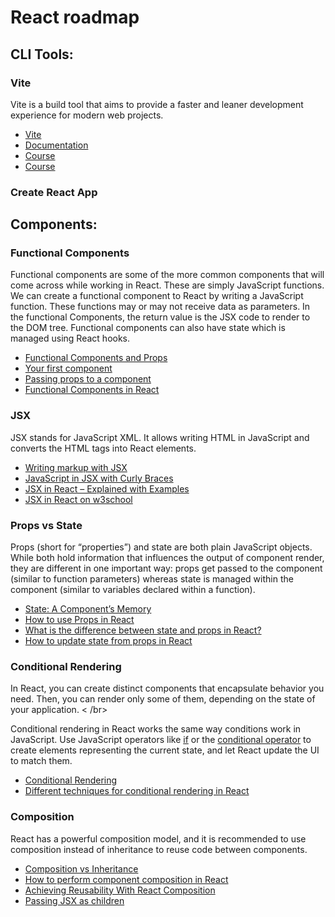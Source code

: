 # React roadmap

## CLI Tools:

### Vite
Vite is a build tool that aims to provide a faster and leaner development experience for modern web projects.
- [Vite](https://vitejs.dev)
- [Documentation](https://vitejs.dev/guide/)
- [Course](https://www.youtube.com/watch?v=LQQ3CR2JTX8)
- [Course](https://www.youtube.com/watch?v=89NJdbYTgJ8)
### Create React App

## Components:

### Functional Components
Functional components are some of the more common components that will come across while working in React. These are simply JavaScript functions. We can create a functional component to React by writing a JavaScript function. These functions may or may not receive data as parameters. In the functional Components, the return value is the JSX code to render to the DOM tree. Functional components can also have state which is managed using React hooks.
- [Functional Components and Props](https://react.dev/reference/react/Component)
- [Your first component](https://react.dev/learn/your-first-component)
- [Passing props to a component](https://react.dev/learn/passing-props-to-a-component)
- [Functional Components in React](https://www.robinwieruch.de/react-function-component/)
### JSX
JSX stands for JavaScript XML. It allows writing HTML in JavaScript and converts the HTML tags into React elements.
- [Writing markup with JSX](https://react.dev/learn/writing-markup-with-jsx)
- [JavaScript in JSX with Curly Braces](https://react.dev/learn/javascript-in-jsx-with-curly-braces)
- [JSX in React – Explained with Examples](https://www.freecodecamp.org/news/jsx-in-react-introduction/)
- [JSX in React on w3school](https://www.w3schools.com/react/react_jsx.asp)
### Props vs State
Props (short for “properties”) and state are both plain JavaScript objects. While both hold information that influences the output of component render, they are different in one important way: props get passed to the component (similar to function parameters) whereas state is managed within the component (similar to variables declared within a function).
- [State: A Component’s Memory](https://react.dev/learn/state-a-components-memory)
- [How to use Props in React](https://www.robinwieruch.de/react-pass-props-to-component/)
- [What is the difference between state and props in React?](https://stackoverflow.com/questions/27991366/what-is-the-difference-between-state-and-props-in-react)
- [How to update state from props in React](https://www.robinwieruch.de/react-derive-state-props/)
### Conditional Rendering 
In React, you can create distinct components that encapsulate behavior you need. Then, you can render only some of them, depending on the state of your application. < /br>

Conditional rendering in React works the same way conditions work in JavaScript. Use JavaScript operators like [if](https://developer.mozilla.org/en-US/docs/Web/JavaScript/Reference/Statements/if...else) or the [conditional operator](https://developer.mozilla.org/en-US/docs/Web/JavaScript/Reference/Operators/Conditional_Operator) to create elements representing the current state, and let React update the UI to match them.
- [Conditional Rendering](https://react.dev/learn/conditional-rendering)
- [Different techniques for conditional rendering in React](https://www.robinwieruch.de/conditional-rendering-react/)
### Composition
React has a powerful composition model, and it is recommended to use composition instead of inheritance to reuse code between components.

- [Composition vs Inheritance](https://reactjs.org/docs/composition-vs-inheritance.html)
- [How to perform component composition in React](https://www.robinwieruch.de/react-component-composition/)
- [Achieving Reusability With React Composition](https://formidable.com/blog/2021/react-composition/)
- [Passing JSX as children](https://react.dev/learn/passing-props-to-a-component#passing-jsx-as-children)